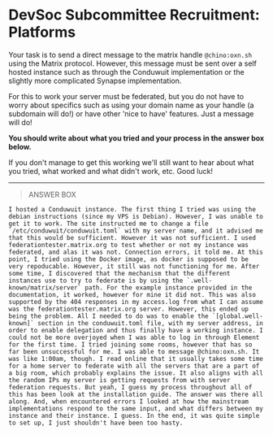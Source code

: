 # DevSoc Subcommittee Recruitment: Platforms
Your task is to send a direct message to the matrix handle `@chino:oxn.sh` using the Matrix protocol. However, this message must be sent over a self hosted instance such as through the Conduwuit implementation or the slightly more complicated Synapse implementation.

For this to work your server must be federated, but you do not have to worry about specifics such as using your domain name as your handle (a subdomain will do!) or have other 'nice to have' features. Just a message will do!

**You should write about what you tried and your process in the answer box below.**

If you don't manage to get this working we'll still want to hear about what you tried, what worked and what didn't work, etc. Good luck!

---

> ANSWER BOX
```
I hosted a Conduwuit instance. The first thing I tried was using the debian instructions (since my VPS is Debian). However, I was unable to get it to work. The site instructed me to change a file `/etc/conduwuit/conduwuit.toml` with my server name, and it advised me that this would be sufficient. However it was not sufficient. I used federationtester.matrix.org to test whether or not my instance was federated, and alas it was not. Connection errors, it told me. At this point, I tried using the Docker image, as docker is supposed to be very repoducable. However, it still was not functioning for me. After some time, I discovered that the mechanism that the different instances use to try to federate is by using the `.well-known/matrix/server` path. For the example instance provided in the documentation, it worked, however for mine it did not. This was also supported by the 404 responses in my access.log from what I can assume was the federationtester.matrix.org server. However, this ended up being the problem. All I needed to do was to enable the `[global.well-known]` section in the conduwuit.toml file, with my server address, in order to enable delegation and thus finally have a working instance. I could not be more overjoyed when I was able to log in through Element for the first time. I tried joining some rooms, however that has so far been unsuccessful for me. I was able to message @chino:oxn.sh. It was like 1:00am, though. I read online that it usually takes some time for a home server to federate with all the servers that are a part of a big room, which probably explains the issue. It also aligns with all the random IPs my server is getting requests from with server federation requests. But yeah, I guess my process throughout all of this has been look at the installation guide. The answer was there all along. And, when encountered errors I looked at how the mainstream implementations respond to the same input, and what differs between my instance and their instance. I guess. In the end, it was quite simple to set up, I just shouldn't have been too hasty.
```